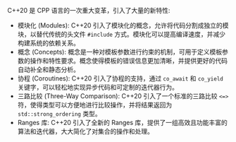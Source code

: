 C++20 是 CPP 语言的一次重大变革，引入了大量的新特性:

- 模块化 (Modules): C++20 引入了模块化的概念，允许将代码分割成独立的模块，以替代传统的头文件 `#include` 方式。模块化可以提高编译速度，并减少构建系统的依赖关系。
- 概念 (Concepts): 概念是一种对模板参数进行约束的机制，可用于定义模板参数的操作和特性要求。概念使得模板的错误信息更加清晰，并提供更好的代码自动补全和静态分析。
- 协程 (Coroutines): C++20 引入了协程的支持，通过 `co_await` 和 `co_yield` 关键字，可以轻松地实现异步代码和可定制的迭代器行为。
- 三路比较 (Three-Way Comparison): C++20 引入了一个标准的三路比较 `<=>` 符，使得类型可以方便地进行比较操作，并将结果返回为 `std::strong_ordering` 类型。
- Ranges 库: C++20 引入了全新的 Ranges 库，提供了一组高效且功能丰富的算法和迭代器，大大简化了对集合的操作和处理。
